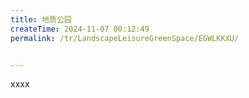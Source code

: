 ```yaml
---
title: 地质公园
createTime: 2024-11-07 00:12:49
permalink: /tr/LandscapeLeisureGreenSpace/EGWLKKXU/


---
```


xxxx